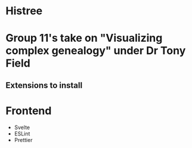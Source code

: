 # Histree
# Group 11's take on "Visualizing complex genealogy" under Dr Tony Field

## Extensions to install

# Frontend
- Svelte
- ESLint
- Prettier 
